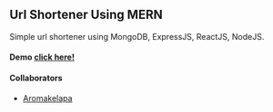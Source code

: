 ## Url Shortener Using MERN

  Simple url shortener using MongoDB, ExpressJS, ReactJS, NodeJS.

#### Demo [click here!](https://sl.aromx.my.id)

#### Collaborators
- [Aromakelapa](https://github.com/Aromakelapa)